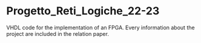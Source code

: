 # Progetto_Reti_Logiche_22-23

VHDL code for the implementation of an FPGA. Every information about the project are included in the relation paper.
